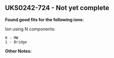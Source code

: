 ## UKS0242-724 - Not yet complete
**Found good fits for the following ions:**

Ion using N components:
```
0 - MW
1 - Bridge
```


**Other Notes:**

